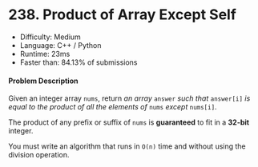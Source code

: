 # 238. Product of Array Except Self

- Difficulty: Medium
- Language: C++ / Python
- Runtime: 23ms
- Faster than: 84.13% of submissions

#### Problem Description

Given an integer array `nums`, return *an array* `answer` *such that* `answer[i]` *is equal to the product of all the elements of* `nums` *except* `nums[i]`.

The product of any prefix or suffix of `nums` is **guaranteed** to fit in a **32-bit** integer.

You must write an algorithm that runs in `O(n)` time and without using the division operation.
